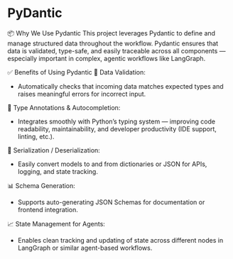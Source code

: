 # PyDantic

📦 Why We Use Pydantic
This project leverages Pydantic to define and manage structured data throughout the workflow. Pydantic ensures that data is validated, type-safe, and easily traceable across all components — especially important in complex, agentic workflows like LangGraph.

✅ Benefits of Using Pydantic
🔐 Data Validation:
* Automatically checks that incoming data matches expected types and raises meaningful errors for incorrect input.

📘 Type Annotations & Autocompletion:
* Integrates smoothly with Python’s typing system — improving code readability, maintainability, and developer productivity (IDE support, linting, etc.).

🔁 Serialization / Deserialization:
* Easily convert models to and from dictionaries or JSON for APIs, logging, and state tracking.

📊 Schema Generation:
* Supports auto-generating JSON Schemas for documentation or frontend integration.

📈 State Management for Agents:
* Enables clean tracking and updating of state across different nodes in LangGraph or similar agent-based workflows.

